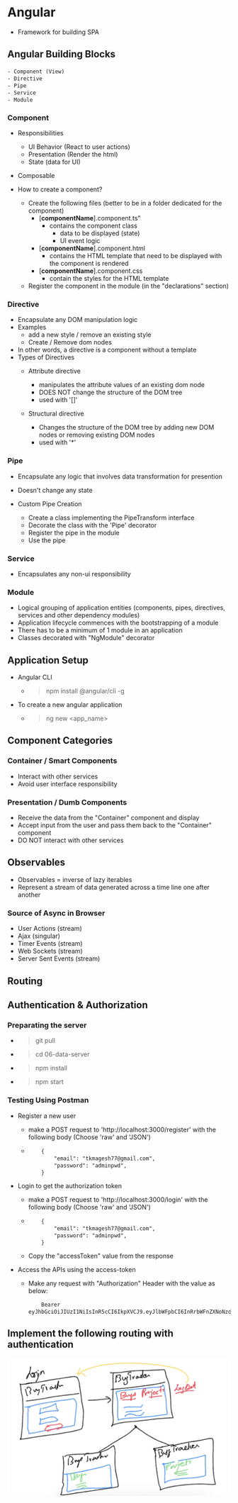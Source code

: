 # Angular #
- Framework for building SPA

## Angular Building Blocks ##
    - Component (View)
    - Directive
    - Pipe
    - Service
    - Module

### Component ###
- Responsibilities
    - UI Behavior (React to user actions)
    - Presentation (Render the html)
    - State (data for UI)
- Composable

- How to create a component?
    - Create the following files (better to be in a folder dedicated for the component)
        - [**componentName**].component.ts"
            - contains the component class
                - data to be displayed (state)
                - UI event logic
        - [**componentName**].component.html
            - contains the HTML template that need to be displayed with the component is rendered
        - [**componentName**].component.css
            - contain the styles for the HTML template
    - Register the component in the module (in the "declarations" section)

### Directive ###
- Encapsulate any DOM manipulation logic
- Examples
    - add a new style / remove an existing style
    - Create / Remove dom nodes
- In other words, a directive is a component without a template
- Types of Directives
    - Attribute directive
        - manipulates the attribute values of an existing dom node
        - DOES NOT change the structure of the DOM tree
        - used with '[]'

    - Structural directive
        - Changes the structure of the DOM tree by adding new DOM nodes or removing existing DOM nodes
        - used with '*'

### Pipe ###
- Encapsulate any logic that involves data transformation for presention
- Doesn't change any state

- Custom Pipe Creation
    - Create a class implementing the PipeTransform interface
    - Decorate the class with the 'Pipe' decorator
    - Register the pipe in the module
    - Use the pipe


### Service ###
- Encapsulates any non-ui responsibility

### Module ###
- Logical grouping of application entities (components, pipes, directives, services and other dependency modules)
- Application lifecycle commences with the bootstrapping of a module
- There has to be a minimum of 1 module in an application
- Classes decorated with "NgModule" decorator

## Application Setup ##
- Angular CLI
    - > npm install @angular/cli -g

- To create a new angular application
    - > ng new <app_name>


## Component Categories ##
### Container / Smart Components ###
- Interact with other services
- Avoid user interface responsibility

### Presentation / Dumb Components ###
- Receive the data from the "Container" component and display
- Accept input from the user and pass them back to the "Container" component
- DO NOT interact with other services

## Observables ##
- Observables = inverse of lazy iterables
- Represent a stream of data generated across a time line one after another

### Source of Async in Browser ###
- User Actions (stream)
- Ajax (singular)
- Timer Events (stream)
- Web Sockets (stream)
- Server Sent Events (stream)

## Routing ##


## Authentication & Authorization ##
### Preparating the server ###
- > git pull 
- > cd 06-data-server
- > npm install
- > npm start

### Testing Using Postman ###
- Register a new user
    - make a POST request to 'http://localhost:3000/register' with the following body (Choose 'raw' and 'JSON')
    - 
        ```
            {
                "email": "tkmagesh77@gmail.com",
                "password": "adminpwd",
            }
        ```
- Login to get the authorization token
    - make a POST request to 'http://localhost:3000/login' with the following body (Choose 'raw' and 'JSON')
    - 
        ```
            {
                "email": "tkmagesh77@gmail.com",
                "password": "adminpwd",
            }
        ```
    - Copy the "accessToken" value from the response

- Access the APIs using the access-token
    - Make any request with "Authorization" Header with the value as below:
        ```
            Bearer eyJhbGciOiJIUzI1NiIsInR5cCI6IkpXVCJ9.eyJlbWFpbCI6InRrbWFnZXNoNzdAZ21haWwuY29tIiwiaWF0IjoxNjkxNTg4OTQ4LCJleHAiOjE2OTE1OTI1NDgsInN1YiI6IjIifQ.4DK52ULeFP014uTG5CAoUWAciGfNAYBgIb2F38mRir8
        ```

## Implement the following routing with authentication ##
![image routing](./bugtracker-routing.png)

